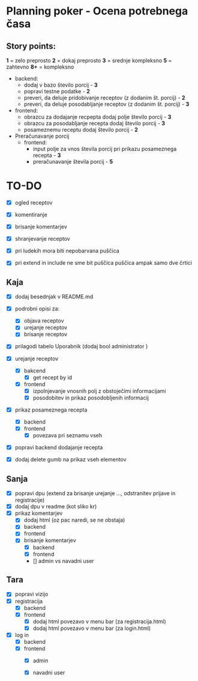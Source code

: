 # Planning poker - Ocena potrebnega časa
## Story points:
**1** = zelo preprosto
**2** = dokaj preprosto 
**3** = srednje kompleksno 
**5** = zahtevno
**8+** = kompleksno

- backend:
    - dodaj v bazo število porcij - **3**
    - popravi testne podatke - **2**
    - preveri, da deluje pridobivanje receptov (z dodanim št. porcij) - **2**
    - preveri, da deluje posodabljanje receptov (z dodanim št. porcij) - **3**
- frontend:
    - obrazcu za dodajanje recpepta dodaj polje število porcij - **3**
    - obrazcu za posodabljanje recepta dodaj število porcij - **3**
    - posameznemu receptu dodaj število porcij - **2**
- Preračunavanje porcij
    - frontend:
        - input polje za vnos števila porcij pri prikazu posameznega recepta - **3**
        - preračunavanje števila porcij - **5**


# TO-DO
- [x] ogled receptov
- [X] komentiranje
- [X] brisanje komentarjev
- [x] shranjevanje receptov
- [x] pri ludekih mora biti nepobarvana puščica
- [x] pri extend in include ne sme bit puščica puščica ampak samo dve črtici




## Kaja
- [x] dodaj besednjak v README.md
- [x] podrobni opisi za:
    - [x] objava receptov
    - [x] urejanje receptov
    - [x] brisanje receptov 
- [x] prilagodi tabelo Uporabnik (dodaj bool administrator )

- [x] urejanje receptov
    - [x] bakcend
        - [x] get recept by id 
    - [x] frontend
        - [x] izpolnjevanje vnosnih polj z obstoječimi informacijami
        - [x] posodobitev in prikaz posodobljenih informacij
- [x] prikaz posameznega recepta
    - [x] backend
    - [x] frontend
        - [x] povezava pri seznamu vseh
- [x] popravi backend dodajanje recepta
- [x] dodaj delete gumb na prikaz vseh elementov



## Sanja
- [X] popravi dpu (extend za brisanje urejanje ..., odstranitev prijave in registracije)
- [X] dodaj dpu v readme (kot sliko kr) <!-- Ne gre dodati kot sliko, lahko samo povezavo/pot do nje -->
- [x] prikaz komentarjev
    - [x] dodaj html (oz pac naredi, se ne obstaja)
    - [x] backend 
    - [x] frontend
    - [x] brisanje komentarjev
        - [x] backend 
        - [x] frontend
        - [] admin vs navadni user 

## Tara
- [X] popravi vizijo
- [X] registracija
    - [X] backend
    - [X] frontend
        - [X] dodaj html povezavo v menu bar (za registracija.html)
        - [X] dodaj html povezavo v menu bar (za login.html)
- [X] log in 
    - [X] backend 
    - [X] frontend
        - [X] admin
        - [X] navadni user 



